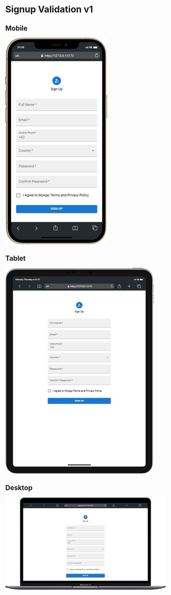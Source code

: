 # Signup Validation v1

## Mobile
![Mobile View](ui/mobile.png)

## Tablet
![Tablet View](ui/tablet.png)

## Desktop
![Desktop View](ui/desktop.png)